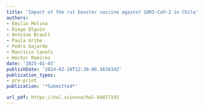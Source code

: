 ```yaml
---
title: 'Impact of the rst booster vaccine against SARS-CoV-2 in Chile'
authors:
- Emilio Molina
- Diego Olguín
- Antoine Brault
- Paula Uribe
- Pedro Gajardo
- Mauricio Canals
- Héctor Ramírez
date: '2025-01-03'
publishDate: '2024-02-20T12:36:06.563634Z'
publication_types:
- pre-print
publication: '*Submitted*'

url_pdf: https://hal.science/hal-04877191
---
```

